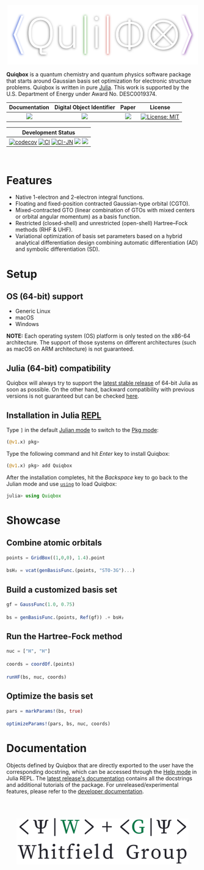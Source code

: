 <p align="center">
    <a href="https://frankwswang.github.io/Quiqbox.jl/stable/">
        <img width="500" src="docs/src/assets/logo.png" alt="Quiqbox.jl">
    </a>
</p>

**Quiqbox** is a quantum chemistry and quantum physics software package that starts around Gaussian basis set optimization for electronic structure problems. Quiqbox is written in pure [Julia](https://julialang.org/). This work is supported by the U.S. Department of Energy under Award No. DESC0019374.

| Documentation | Digital Object Identifier | Paper | License |
| :---: | :---: | :---: | :---: |
| [![][Doc-l-img]][Doc-latest] | [![][Zenodo-DOI-img]][Zenodo-DOI-url] |[![][arXiv-img]][arXiv-url] | [![License: MIT][License-img]][License-url] |



| Development Status |
|:---:|
| [![codecov][codecov-img]][codecov-url] [![CI][GA-CI-img]][GA-CI-url] [![CI-JN][GA-CI-JN-img]][GA-CI-JN-url] [![][New-commits-img]][New-commits-url] [![][Genie-PkgDC-img]][Releases-url]|


<br />

# Features

* Native 1-electron and 2-electron integral functions.
* Floating and fixed-position contracted Gaussian-type orbital (CGTO).
* Mixed-contracted GTO (linear combination of GTOs with mixed centers or orbital angular momentum) as a basis function.
* Restricted (closed-shell) and unrestricted (open-shell) Hartree–Fock methods (RHF & UHF).
* Variational optimization of basis set parameters based on a hybrid analytical differentiation design combining automatic differentiation (AD) and symbolic differentiation (SD).

# Setup

## OS (64-bit) support
* Generic Linux
* macOS
* Windows

**NOTE:** Each operating system (OS) platform is only tested on the x86-64 architecture. The support of those systems on different architectures (such as macOS on ARM architecture) is not guaranteed.

## Julia (64-bit) compatibility
Quiqbox will always try to support the [latest stable release](https://julialang.org/downloads/#current_stable_release) of 64-bit Julia as soon as possible. On the other hand, backward compatibility with previous versions is not guaranteed but can be checked [here](https://github.com/frankwswang/Quiqbox.jl/actions/workflows/CI-JS-older.yml).

## Installation in Julia [REPL](https://docs.julialang.org/en/v1/stdlib/REPL/)

Type `]` in the default [Julian mode](https://docs.julialang.org/en/v1/stdlib/REPL/#The-Julian-mode) to switch to the [Pkg mode](https://docs.julialang.org/en/v1/stdlib/REPL/#Pkg-mode):

```julia
(@v1.x) pkg>
```

Type the following command and hit *Enter* key to install Quiqbox:

```julia
(@v1.x) pkg> add Quiqbox
```

After the installation completes, hit the *Backspace* key to go back to the Julian mode and use [`using`](https://docs.julialang.org/en/v1/base/base/#using) to load Quiqbox:

```julia
julia> using Quiqbox
```

# Showcase

## Combine atomic orbitals
```julia
points = GridBox((1,0,0), 1.4).point

bsH₂ = vcat(genBasisFunc.(points, "STO-3G")...)
```

## Build a customized basis set
```julia
gf = GaussFunc(1.0, 0.75)

bs = genBasisFunc.(points, Ref(gf)) .+ bsH₂
```

## Run the Hartree-Fock method
```julia
nuc = ["H", "H"]

coords = coordOf.(points)

runHF(bs, nuc, coords)
```

## Optimize the basis set
```julia
pars = markParams!(bs, true)

optimizeParams!(pars, bs, nuc, coords)
```

# Documentation
Objects defined by Quiqbox that are directly exported to the user have the corresponding docstring, which can be accessed through the [Help mode](https://docs.julialang.org/en/v1/stdlib/REPL/#Help-mode) in Julia REPL. The [latest release's documentation][Doc-latest] contains all the docstrings and additional tutorials of the package. For unreleased/experimental features, please refer to the [developer documentation][Doc-dev].

<br />
<br />

<p align="center">
    <a href="https://jdwhitfield.com/">
        <img width=450 src="docs/src/assets/groupLogo.png" alt="Whitfield Group">
    </a>
</p>

<br />

[Doc-l-img]:   https://img.shields.io/github/v/release/frankwswang/Quiqbox.jl?label=latest%20release
[Doc-latest]:  https://frankwswang.github.io/Quiqbox.jl/stable
[Doc-dev]:  https://frankwswang.github.io/Quiqbox.jl/dev

[GA-CI-img]:   https://github.com/frankwswang/Quiqbox.jl/actions/workflows/CI-JS-latest.yml/badge.svg
[GA-CI-url]:   https://github.com/frankwswang/Quiqbox.jl/actions/workflows/CI-JS-latest.yml

[GA-CI-JN-img]:https://github.com/frankwswang/Quiqbox.jl/actions/workflows/CI-JN.yml/badge.svg
[GA-CI-JN-url]:https://github.com/frankwswang/Quiqbox.jl/actions/workflows/CI-JN.yml

[codecov-img]: https://codecov.io/gh/frankwswang/Quiqbox.jl/branch/main/graph/badge.svg?token=Z1XOA39DV2
[codecov-url]: https://codecov.io/gh/frankwswang/Quiqbox.jl

[New-commits-img]: https://img.shields.io/github/commits-since/frankwswang/Quiqbox.jl/latest?color=teal&include_prereleases
[New-commits-url]: https://github.com/frankwswang/Quiqbox.jl/commits/main

[Genie-PkgDC-img]: https://shields.io/endpoint?url=https://pkgs.genieframework.com/api/v1/badge/Quiqbox
[Releases-url]: https://frankwswang.github.io/Quiqbox.jl/stable/#Installation-in-Julia-[REPL](https://docs.julialang.org/en/v1/manual/getting-started/)

[Zenodo-DOI-img]: https://zenodo.org/badge/DOI/10.5281/zenodo.7448314.svg
[Zenodo-DOI-url]: https://zenodo.org/record/7448314

[arXiv-img]: https://img.shields.io/badge/arXiv-2212.04586-b31b1b.svg
[arXiv-url]: https://arxiv.org/abs/2212.04586

[License-img]: https://img.shields.io/badge/License-MIT-yellow.svg
[License-url]: https://github.com/frankwswang/Quiqbox.jl/blob/main/LICENSE